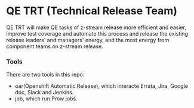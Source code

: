 # QE TRT (Technical Release Team)

QE TRT will make QE tasks of z-stream release more efficient and easier, improve test coverage and automate this process and release the existing release leaders' and managers' energy, and the most energy from component teams on z-stream release.

### Tools
There are two tools in this repo:
- oar(Openshift Automatic Release), which interacte Errata, Jira, Google doc, Slack and Jenkins.
- job, which run Prow jobs.

